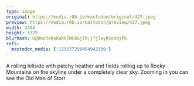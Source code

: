 ```yaml
---
type: image
original: https://media.r0b.io/mastodon/original/427.jpeg
preview: https://media.r0b.io/mastodon/preview/427.jpeg
width: 2494
height: 3325
blurhash: U@DmzRoKoKWXk]WCbGj[R;j?j]ayR5oda}f6
refs:
  mastodon_media: ['113177258454942330']
---
```


A rolling hillside with patchy heather and fields rolling up to Rocky Mountains on the skyline under a completely clear sky. Zooming in you can see the Old Man of Storr
